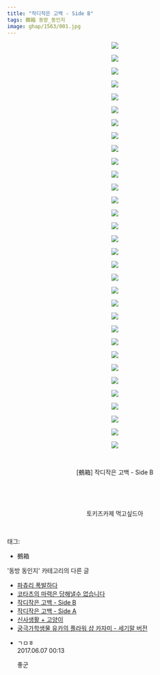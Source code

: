 ```yaml
---
title: "작디작은 고백 - Side B"
tags: 鵺箱 동방_동인지
image: ghap/1563/001.jpg
---
```

<div class="article">
<p style="text-align: center; clear: none; float: none;"><img src="{{ site.nasurl }}/ghap/1563/001.jpg"/></p>
<p style="text-align: center; clear: none; float: none;"><img src="{{ site.nasurl }}/ghap/1563/002.jpg"/></p>
<p style="text-align: center; clear: none; float: none;"><img src="{{ site.nasurl }}/ghap/1563/003.jpg"/></p>
<p style="text-align: center; clear: none; float: none;"><img src="{{ site.nasurl }}/ghap/1563/004.jpg"/></p>
<p style="text-align: center; clear: none; float: none;"><img src="{{ site.nasurl }}/ghap/1563/005.jpg"/></p>
<p style="text-align: center; clear: none; float: none;"><img src="{{ site.nasurl }}/ghap/1563/006.jpg"/></p>
<p style="text-align: center; clear: none; float: none;"><img src="{{ site.nasurl }}/ghap/1563/007.jpg"/></p>
<p style="text-align: center; clear: none; float: none;"><img src="{{ site.nasurl }}/ghap/1563/008.jpg"/></p>
<p style="text-align: center; clear: none; float: none;"><img src="{{ site.nasurl }}/ghap/1563/009.jpg"/></p>
<p style="text-align: center; clear: none; float: none;"><img src="{{ site.nasurl }}/ghap/1563/010.jpg"/></p>
<p style="text-align: center; clear: none; float: none;"><img src="{{ site.nasurl }}/ghap/1563/011.jpg"/></p>
<p style="text-align: center; clear: none; float: none;"><img src="{{ site.nasurl }}/ghap/1563/012.jpg"/></p>
<p style="text-align: center; clear: none; float: none;"><img src="{{ site.nasurl }}/ghap/1563/013.jpg"/></p>
<p style="text-align: center; clear: none; float: none;"><img src="{{ site.nasurl }}/ghap/1563/014.jpg"/></p>
<p style="text-align: center; clear: none; float: none;"><img src="{{ site.nasurl }}/ghap/1563/015.jpg"/></p>
<p style="text-align: center; clear: none; float: none;"><img src="{{ site.nasurl }}/ghap/1563/016.jpg"/></p>
<p style="text-align: center; clear: none; float: none;"><img src="{{ site.nasurl }}/ghap/1563/017.jpg"/></p>
<p style="text-align: center; clear: none; float: none;"><img src="{{ site.nasurl }}/ghap/1563/018.jpg"/></p>
<p style="text-align: center; clear: none; float: none;"><img src="{{ site.nasurl }}/ghap/1563/019.jpg"/></p>
<p style="text-align: center; clear: none; float: none;"><img src="{{ site.nasurl }}/ghap/1563/020.jpg"/></p>
<p style="text-align: center; clear: none; float: none;"><img src="{{ site.nasurl }}/ghap/1563/021.jpg"/></p>
<p style="text-align: center; clear: none; float: none;"><img src="{{ site.nasurl }}/ghap/1563/022.jpg"/></p>
<p style="text-align: center; clear: none; float: none;"><img src="{{ site.nasurl }}/ghap/1563/023.jpg"/></p>
<p style="text-align: center; clear: none; float: none;"><img src="{{ site.nasurl }}/ghap/1563/024.jpg"/></p>
<p style="text-align: center; clear: none; float: none;"><img src="{{ site.nasurl }}/ghap/1563/025.jpg"/></p>
<p style="text-align: center; clear: none; float: none;"><img src="{{ site.nasurl }}/ghap/1563/026.jpg"/></p>
<p style="text-align: center; clear: none; float: none;"><img src="{{ site.nasurl }}/ghap/1563/027.jpg"/></p>
<p style="text-align: center; clear: none; float: none;"><img src="{{ site.nasurl }}/ghap/1563/028.jpg"/></p>
<p style="text-align: center; clear: none; float: none;"><img src="{{ site.nasurl }}/ghap/1563/029.jpg"/></p>
<p style="text-align: center; clear: none; float: none;"><img src="{{ site.nasurl }}/ghap/1563/030.jpg"/></p>
<p style="text-align: center; clear: none; float: none;"><img src="{{ site.nasurl }}/ghap/1563/031.jpg"/></p>
<p style="text-align: center; clear: none; float: none;"><img src="{{ site.nasurl }}/ghap/1563/032.jpg"/></p>
<p style="text-align: center; clear: none; float: none;"><br/></p>
<p style="text-align: center; clear: none; float: none;">[鵺箱] 작디작은 고백 - Side B</p>
<p style="text-align: center; clear: none; float: none;"><br/></p>
<p style="text-align: center; clear: none; float: none;"><br/></p>
<p style="text-align: center; clear: none; float: none;">토키즈카제 먹고싶드아</p>
<p><br/></p>
</div><div class="tagTrail">
<p>태그: </p>
<ul>
<li>鵺箱</li>
</ul>
</div><div class="another">
<p>'동방 동인지' 카테고리의 다른 글</p>
<ul>
<li><a href="/2016-08-14-ghap_1565">파츄리 폭발하다</a></li>
<li><a href="/2016-08-14-ghap_1564">코타츠의 마력은 당해낼수 없습니다</a></li>
<li><a href="/2016-08-14-ghap_1563">작디작은 고백 - Side B</a></li>
<li><a href="/2016-08-14-ghap_1562">작디작은 고백 - Side A</a></li>
<li><a href="/2016-08-14-ghap_1561">신사생활 + 고양이</a></li>
<li><a href="/2016-08-14-ghap_1560">궁극가학생물 유카의 플라워 샵 카자미 - 세기말 버전</a></li>
</ul>
</div><div class="cb_module cb_fluid">
<div class="cb_wrt cb_profile">
<div class="comment">
<ul>
<li class="cb_thumb_off" id="comment15007690">
<div class="cb_comment_area">
<div class="cb_info_area">
<div class="cb_section">
<span class="cb_nick_name">ㄱㅁㅎ</span>
</div>
<div class="cb_section">
<span class="cb_date">2017.06.07 00:13 </span>
</div>
</div>
<div class="cb_dsc_comment">
<p class="cb_dsc">
											좋군
										</p>
</div>
</div></li>
</ul>
</div>
</div><!-- commentList close -->
</div>
<br/>
<p id="refer"></p>
<br/>
